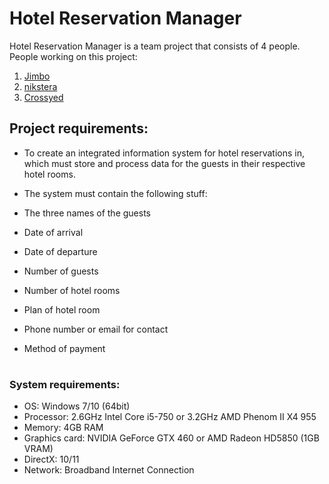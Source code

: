 # Hotel Reservation Manager

Hotel Reservation Manager is a team project that consists of 4 people.
People working on this project:
1. [Jimbo](https://github.com/Jimbo2003)
2. [nikstera](https://github.com/nikstera)
3. [Crossyed](https://github.com/Crossyed)

## Project requirements:
- To create an integrated information system for hotel reservations in, which must store and process data for the guests in their respective hotel rooms.
- The system must contain the following stuff:

- The three names of the guests
- Date of arrival
- Date of departure
- Number of guests
- Number of hotel rooms
- Plan of hotel room
- Phone number or email for contact
- Method of payment

#

### System requirements: 
- OS: Windows 7/10 (64bit)
- Processor: 2.6GHz Intel Core i5-750 or 3.2GHz AMD Phenom II X4 955
- Memory: 4GB RAM
- Graphics card: NVIDIA GeForce GTX 460 or AMD Radeon HD5850 (1GB VRAM)
- DirectX: 10/11
- Network: Broadband Internet Connection
